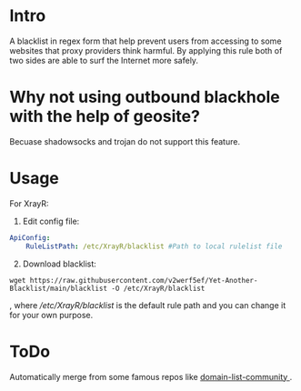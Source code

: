 # Intro

A blacklist in regex form that help prevent users from accessing to some websites that proxy providers think harmful. By applying this rule both of two sides are able to surf the Internet more safely.

# Why not using outbound blackhole with the help of geosite?

Becuase shadowsocks and trojan do not support this feature.

# Usage

For XrayR:

1. Edit config file:

```yml
ApiConfig:
    RuleListPath: /etc/XrayR/blacklist #Path to local rulelist file
```

2. Download blacklist:

```
wget https://raw.githubusercontent.com/v2werf5ef/Yet-Another-Blacklist/main/blacklist -O /etc/XrayR/blacklist
```

, where */etc/XrayR/blacklist* is the default rule path and you can change it for your own purpose.

# ToDo

Automatically merge from some famous repos like [domain-list-community
](https://github.com/v2fly/domain-list-community).
